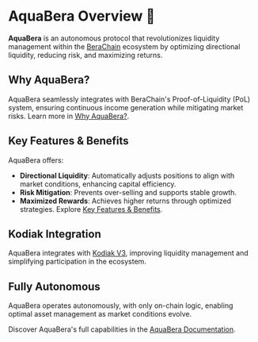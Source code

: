 # AquaBera Overview 🌊

**AquaBera** is an autonomous protocol that revolutionizes liquidity management within the [BeraChain](./why-aquabera) ecosystem by optimizing directional liquidity, reducing risk, and maximizing returns.

## Why AquaBera?

AquaBera seamlessly integrates with BeraChain's Proof-of-Liquidity (PoL) system, ensuring continuous income generation while mitigating market risks. Learn more in [Why AquaBera?](./why-aquabera).

## Key Features & Benefits

AquaBera offers:

- **Directional Liquidity**: Automatically adjusts positions to align with market conditions, enhancing capital efficiency.
- **Risk Mitigation**: Prevents over-selling and supports stable growth.
- **Maximized Rewards**: Achieves higher returns through optimized strategies. Explore [Key Features & Benefits](./features-benefits).

## Kodiak Integration

AquaBera integrates with [Kodiak V3](./relationship-kodiak-berachain), improving liquidity management and simplifying participation in the ecosystem.

## Fully Autonomous

AquaBera operates autonomously, with only on-chain logic, enabling optimal asset management as market conditions evolve.

Discover AquaBera's full capabilities in the [AquaBera Documentation](./).
